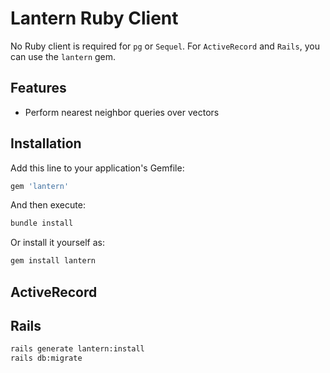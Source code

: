 # Lantern Ruby Client

No Ruby client is required for `pg` or `Sequel`. For `ActiveRecord` and `Rails`, you can use the `lantern` gem.

## Features

- Perform nearest neighbor queries over vectors

## Installation

Add this line to your application's Gemfile:

```ruby
gem 'lantern'
```

And then execute:

```bash
bundle install
```

Or install it yourself as:

```bash
gem install lantern
```

## ActiveRecord

## Rails

```bash
rails generate lantern:install
rails db:migrate
```
